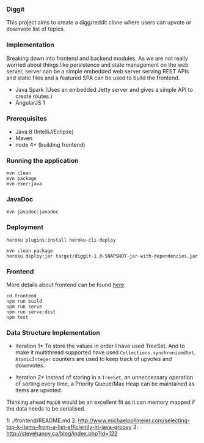 ### Diggit

This project aims to create a digg/reddit clone where users can upvote or downvote list of topics.

### Implementation

Breaking down into frontend and backend modules.
As we are not really worried about things like persistence and state management on the web server, 
server can be a simple embedded web server serving REST APIs and static files and a featured SPA can
be used to build the frontend.

- Java Spark (Uses an embedded Jetty server and gives a simple API to create routes.)
- AngularJS 1 

### Prerequisites

- Java 8 (IntelliJ/Eclipse)
- Maven
- node 4+ (building frontend)

### Running the application
```
mvn clean
mvn package
mvn exec:java
```

### JavaDoc
```
mvn javadoc:javadoc
```

### Deployment

```
heroku plugins:install heroku-cli-deploy

mvn clean package
heroku deploy:jar target/diggit-1.0-SNAPSHOT-jar-with-dependencies.jar
```

### Frontend
More details about frontend can be found [here](1).

```
cd frontend
npm run build
npm run serve
npm run serve:dist
npm test
```

### Data Structure Implementation

* Iteration 1*
To store the values in order I have used TreeSet. And to make it multithread supported have used
`Collections.synchronizedSet`.  `AtomicInteger` counters are used to keep track of upvotes and downvotes.

* Iteration 2*
Instead of storing in a `TreeSet`, an unneccessary operation of sorting every time, a Priority Queue/Max Heap 
can be maintained as items are upvoted. 


Thinking ahead `MapDB` would be an excellent fit as it can memory mapped if the data needs to be serialised.


1: ./frontend/README.md
2: http://www.michaelpollmeier.com/selecting-top-k-items-from-a-list-efficiently-in-java-groovy
3: http://stevehanov.ca/blog/index.php?id=122



